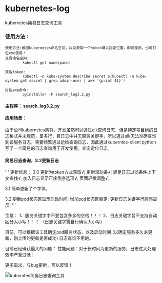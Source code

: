 # kubernetes-log
kubernetes简易日志查询工具



### 使用方法：

```
使用方法:根据kubernetes命名空间，以及获取一个token填入指定位置，即可使用，也可打包exe使用！
查看命名空间: 
		kubectl get namespaces

获取token:    
		kubectl -n kube-system describe secret $(kubectl -n kube-system get secret | grep admin-user | awk '{print $1}')

打包exe命令:
		pyinstaller -F search_log3.2.py
```



#### 主程序： search_log3.2.py



#### 应用场景：

​		由于公司kubernetes集群，开发虽然可以通过elk查询日志，但是特定项目组的日志格式并未规范，呈多行，且日志中并无服务关键字，所以通过elk无法准确查询到该服务日志，需要频繁通过运维查询日志，因此通过kuberntes-client python写了一个简易的日志查询用于开发使用，查询定位日志。



#### 简易日志查询，3.2更新日志

'''
更新信息：
3.0 更新为token方式获取√;
    更新滚动条√;
    满足日志过滤条件上下文查找√;
    加入日志显示正序倒序选项√;
    页面轻微调整√。
	
3.1 简单更新了个字体。

3.2 更新pod状态区显示启动时间;
    增加pod状态区锁定;
    更新日志关键字行高亮显示;
'''

注意： 
	1、服务关键字中不要包含多余的空格！！！
	2、日志关键字暂不支持自动区分大小写！！！
	（日志关键字需自行确认大小写）

目前，可以根据该工具确定pod服务状态，以及启动时间
(以确定服务多久未更新，刚上传的更新是否成功)
日志查询不用跑。

目前已经确认最大的问题：
	性能问题：对于长时间为更新的服务，日志过大处理效率严重过低！

更多需求，与bug更新，可以反馈！



![kuberntes简易日志查询工具](C:\Users\Administrator\Desktop\kuberntes简易日志查询工具.png)